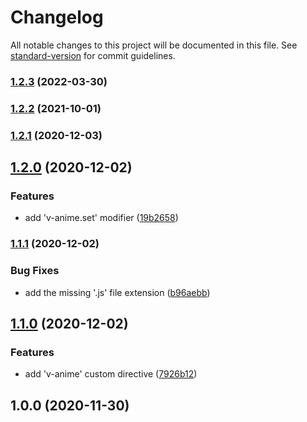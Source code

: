 # Changelog

All notable changes to this project will be documented in this file. See [standard-version](https://github.com/conventional-changelog/standard-version) for commit guidelines.

### [1.2.3](https://github.com/ivodolenc/nuxt-animejs/compare/v1.2.2...v1.2.3) (2022-03-30)

### [1.2.2](https://github.com/ivodolenc/nuxt-animejs/compare/v1.2.1...v1.2.2) (2021-10-01)

### [1.2.1](https://github.com/ivodolenc/nuxt-animejs/compare/v1.2.0...v1.2.1) (2020-12-03)

## [1.2.0](https://github.com/ivodolenc/nuxt-animejs/compare/v1.1.1...v1.2.0) (2020-12-02)


### Features

* add 'v-anime.set' modifier ([19b2658](https://github.com/ivodolenc/nuxt-animejs/commit/19b26587753132b3103b189cd38b3bdba2343942))

### [1.1.1](https://github.com/ivodolenc/nuxt-animejs/compare/v1.1.0...v1.1.1) (2020-12-02)


### Bug Fixes

* add the missing '.js' file extension ([b96aebb](https://github.com/ivodolenc/nuxt-animejs/commit/b96aebb8148446ae2aaaec8fef1664091806963c))

## [1.1.0](https://github.com/ivodolenc/nuxt-animejs/compare/v1.0.0...v1.1.0) (2020-12-02)


### Features

* add 'v-anime' custom directive ([7926b12](https://github.com/ivodolenc/nuxt-animejs/commit/7926b129031695762ab18e571091cff0a13df1a0))

## 1.0.0 (2020-11-30)

